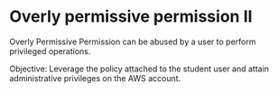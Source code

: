 # Overly permissive permission II

Overly Permissive Permission can be abused by a user to perform privileged operations.

Objective: Leverage the policy attached to the student user and attain administrative privileges on the AWS account.